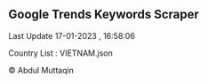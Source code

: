 

## Google Trends Keywords Scraper 
 
Last Update 17-01-2023 , 16:58:06

Country List :
VIETNAM.json



© Abdul Muttaqin 
